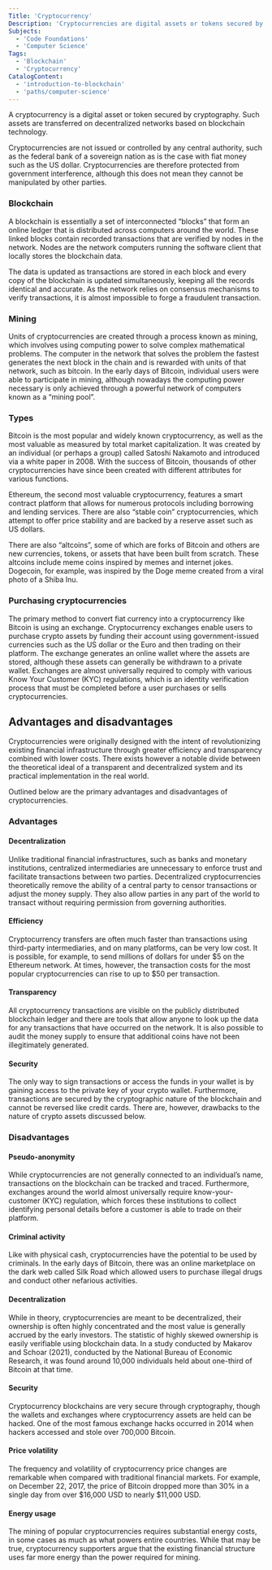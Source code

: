 ```yaml
---
Title: 'Cryptocurrency'
Description: 'Cryptocurrencies are digital assets or tokens secured by cryptography and transferred on decentralized networks based on blockchain technology.'
Subjects:
  - 'Code Foundations'
  - 'Computer Science'
Tags:
  - 'Blockchain'
  - 'Cryptocurrency'
CatalogContent:
  - 'introduction-to-blockchain'
  - 'paths/computer-science'
---
```


A cryptocurrency is a digital asset or token secured by cryptography. Such assets are transferred on decentralized networks based on blockchain technology.

Cryptocurrencies are not issued or controlled by any central authority, such as the federal bank of a sovereign nation as is the case with fiat money such as the US dollar. Cryptocurrencies are therefore protected from government interference, although this does not mean they cannot be manipulated by other parties.

### Blockchain

A blockchain is essentially a set of interconnected “blocks” that form an online ledger that is distributed across computers around the world. These linked blocks contain recorded transactions that are verified by nodes in the network. Nodes are the network computers running the software client that locally stores the blockchain data.

The data is updated as transactions are stored in each block and every copy of the blockchain is updated simultaneously, keeping all the records identical and accurate. As the network relies on consensus mechanisms to verify transactions, it is almost impossible to forge a fraudulent transaction.

### Mining

Units of cryptocurrencies are created through a process known as mining, which involves using computing power to solve complex mathematical problems. The computer in the network that solves the problem the fastest generates the next block in the chain and is rewarded with units of that network, such as bitcoin. In the early days of Bitcoin, individual users were able to participate in mining, although nowadays the computing power necessary is only achieved through a powerful network of computers known as a “mining pool”.

### Types

Bitcoin is the most popular and widely known cryptocurrency, as well as the most valuable as measured by total market capitalization. It was created by an individual (or perhaps a group) called Satoshi Nakamoto and introduced via a white paper in 2008. With the success of Bitcoin, thousands of other cryptocurrencies have since been created with different attributes for various functions.

Ethereum, the second most valuable cryptocurrency, features a smart contract platform that allows for numerous protocols including borrowing and lending services. There are also “stable coin” cryptocurrencies, which attempt to offer price stability and are backed by a reserve asset such as US dollars.

There are also “altcoins”, some of which are forks of Bitcoin and others are new currencies, tokens, or assets that have been built from scratch. These altcoins include meme coins inspired by memes and internet jokes. Dogecoin, for example, was inspired by the Doge meme created from a viral photo of a Shiba Inu.

### Purchasing cryptocurrencies

The primary method to convert fiat currency into a cryptocurrency like Bitcoin is using an exchange. Cryptocurrency exchanges enable users to purchase crypto assets by funding their account using government-issued currencies such as the US dollar or the Euro and then trading on their platform. The exchange generates an online wallet where the assets are stored, although these assets can generally be withdrawn to a private wallet. Exchanges are almost universally required to comply with various Know Your Customer (KYC) regulations, which is an identity verification process that must be completed before a user purchases or sells cryptocurrencies.

## Advantages and disadvantages

Cryptocurrencies were originally designed with the intent of revolutionizing existing financial infrastructure through greater efficiency and transparency combined with lower costs. There exists however a notable divide between the theoretical ideal of a transparent and decentralized system and its practical implementation in the real world.

Outlined below are the primary advantages and disadvantages of cryptocurrencies.

### Advantages

#### Decentralization

Unlike traditional financial infrastructures, such as banks and monetary institutions, centralized intermediaries are unnecessary to enforce trust and facilitate transactions between two parties. Decentralized cryptocurrencies theoretically remove the ability of a central party to censor transactions or adjust the money supply. They also allow parties in any part of the world to transact without requiring permission from governing authorities.

#### Efficiency

Cryptocurrency transfers are often much faster than transactions using third-party intermediaries, and on many platforms, can be very low cost. It is possible, for example, to send millions of dollars for under $5 on the Ethereum network. At times, however, the transaction costs for the most popular cryptocurrencies can rise to up to $50 per transaction.

#### Transparency

All cryptocurrency transactions are visible on the publicly distributed blockchain ledger and there are tools that allow anyone to look up the data for any transactions that have occurred on the network. It is also possible to audit the money supply to ensure that additional coins have not been illegitimately generated.

#### Security

The only way to sign transactions or access the funds in your wallet is by gaining access to the private key of your crypto wallet. Furthermore, transactions are secured by the cryptographic nature of the blockchain and cannot be reversed like credit cards. There are, however, drawbacks to the nature of crypto assets discussed below.

### Disadvantages

#### Pseudo-anonymity

While cryptocurrencies are not generally connected to an individual’s name, transactions on the blockchain can be tracked and traced. Furthermore, exchanges around the world almost universally require know-your-customer (KYC) regulation, which forces these institutions to collect identifying personal details before a customer is able to trade on their platform.

#### Criminal activity

Like with physical cash, cryptocurrencies have the potential to be used by criminals. In the early days of Bitcoin, there was an online marketplace on the dark web called Silk Road which allowed users to purchase illegal drugs and conduct other nefarious activities.

#### Decentralization

While in theory, cryptocurrencies are meant to be decentralized, their ownership is often highly concentrated and the most value is generally accrued by the early investors. The statistic of highly skewed ownership is easily verifiable using blockchain data. In a study conducted by Makarov and Schoar (2021), conducted by the National Bureau of Economic Research, it was found around 10,000 individuals held about one-third of Bitcoin at that time.

#### Security

Cryptocurrency blockchains are very secure through cryptography, though the wallets and exchanges where cryptocurrency assets are held can be hacked. One of the most famous exchange hacks occurred in 2014 when hackers accessed and stole over 700,000 Bitcoin.

#### Price volatility

The frequency and volatility of cryptocurrency price changes are remarkable when compared with traditional financial markets. For example, on December 22, 2017, the price of Bitcoin dropped more than 30% in a single day from over $16,000 USD to nearly $11,000 USD.

#### Energy usage

The mining of popular cryptocurrencies requires substantial energy costs, in some cases as much as what powers entire countries. While that may be true, cryptocurrency supporters argue that the existing financial structure uses far more energy than the power required for mining.
